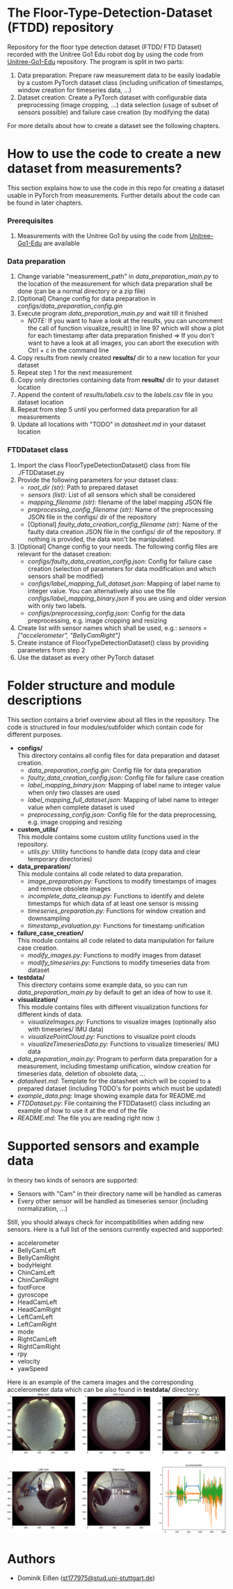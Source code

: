 # The Floor-Type-Detection-Dataset (FTDD) repository
Repository for the floor type detection dataset (FTDD/ FTD Dataset) recorded with the Unitree Go1 Edu robot dog by using the code from [Unitree-Go1-Edu](https://github.tik.uni-stuttgart.de/ac136427/Unitree-Go1-Edu) repository. The program is split in two parts:
1. Data preparation: Prepare raw measurement data to be easily loadable by a custom PyTorch dataset class (including unification of timestamps, window creation for timeseries data, ...)
2. Dataset creation: Create a PyTorch dataset with configurable data preprocessing (image cropping, ...) data selection (usage of subset of sensors possible) and failure case creation (by modifying the data)

For more details about how to create a dataset see the following chapters. 


# How to use the code to create a new dataset from measurements?
This section explains how to use the code in this repo for creating a dataset usable in PyTorch from measurements. Further details about the code can be found in later chapters.
### Prerequisites
1. Measurements with the Unitree Go1 by using the code from [Unitree-Go1-Edu](https://github.tik.uni-stuttgart.de/ac136427/Unitree-Go1-Edu) are available

### Data preparation
1. Change variable "measurement_path" in *data_preparation_main.py* to the location of the measurement for which data preparation shall be done (can be a normal directory or a zip file)
2. [Optional] Change config for data preparation in *configs/data_preparation_config.gin*
3. Execute program *data_preparation_main.py* and wait till it finished
    - *NOTE:* If you want to have a look at the results, you can uncomment the call of function visualize_result() in line 97 which will show a plot for each timestamp after data preparation finished => If you don't want to have a look at all images, you can abort the execution with Ctrl + c in the command line
4. Copy results from newly created **results/** dir to a new location for your dataset
5. Repeat step 1 for the next measurement
6. Copy only directories containing data from **results/** dir to your dataset location
7. Append the content of *results/labels.csv* to the *labels.csv* file in you dataset location
8. Repeat from step 5 until you performed data preparation for all measurements
9. Update all locations with "TODO" in *datasheet.md* in your dataset location  

### FTDDataset class
1. Import the class FloorTypeDetectionDataset() class from file ./FTDDataset.py
2. Provide the following parameters for your dataset class:
    - *root_dir (str):* Path to prepared dataset
    - *sensors (list):* List of all sensors which shall be considered
    - *mapping_filename (str):* filename of the label mapping JSON file
    - *preprocessing_config_filename (str):* Name of the preprocessing JSON file in the configs/ dir of the repository    
    - [Optional] *faulty_data_creation_config_filename (str):* Name of the faulty data creation JSON file in the configs/ dir of the repository. If nothing is provided, the data won't be manipulated.
3. [Optional] Change config to your needs. The following config files are relevant for the dataset creation:
    - *configs/faulty_data_creation_config.json:* Config for failure case creation (selection of parameters for data modification and which sensors shall be modified)
    - *configs/label_mapping_full_dataset.json:* Mapping of label name to integer value. You can alternatively also use the file *configs/label_mapping_binary.json* if you are using and older version with only two labels.
    - *configs/preprocessing_config.json:* Config for the data preprocessing, e.g. image cropping and resizing
4. Create list with sensor names which shall be used, e.g.: *sensors = ["accelerometer", "BellyCamRight"]*
5. Create instance of FloorTypeDetectionDataset() class by providing parameters from step 2
6. Use the dataset as every other PyTorch dataset

# Folder structure and module descriptions
This section contains a brief overview about all files in the repository. The code is structured in four modules/subfolder which contain code for different purposes.
- **configs/** \
This directory contains all config files for data preparation and dataset creation.
    - *data_preparation_config.gin:* Config file for data preparation
    - *faulty_data_creation_config.json:* Config file for failure case creation
    - *label_mapping_binary.json:* Mapping of label name to integer value when only two classes are used
    - *label_mapping_full_dataset.json:* Mapping of label name to integer value when complete dataset is used
    - *preprocessing_config.json:* Config file for the data preprocessing, e.g. image cropping and resizing
- **custom_utils/** \
This module contains some custom utility functions used in the repository.
    - *utils.py:* Utility functions to handle data (copy data and clear temporary directories)
- **data_preparation/** \
This module contains all code related to data preparation.
    - *image_preparation.py:* Functions to modify timestamps of images and remove obsolete images
    - *incomplete_data_cleanup.py:* Functions to identify and delete timestamps for which data of at least one sensor is missing
    - *timeseries_preparation.py:* Functions for window creation and downsampling
    - *timestamp_evaluation.py:* Functions for timestamp unification
- **failure_case_creation/** \
This module contains all code related to data manipulation for failure case creation.
    - *modify_images.py:* Functions to modify images from dataset
    - *modify_timeseries.py:* Functions to modify timeseries data from dataset
- **testdata/** \
This directory contains some example data, so you can run *data_preparation_main.py* by default to get an idea of how to use it.
- **visualization/** \
This module contains files with different visualization functions for different kinds of data.
    - *visualizeImages.py:* Functions to visualize images (optionally also with timeseries/ IMU data)
    - *visualizePointCloud.py:* Functions to visualize point clouds
    - *visualizeTimeseriesData.py:* Functions to visualize timeseries/ IMU data
- *data_preparation_main.py*: Program to perform data preparation for a measurement, including timestamp unification, window creation for timeseries data, deletion of obsolete data, ... 
- *datasheet.md*: Template for the datasheet which will be copied to a prepared dataset (including TODO's for points which must be updated)
- *example_data.png*: Image showing example data for README.md
- *FTDDataset.py*: File containing the FTDDataset() class including an example of how to use it at the end of the file
- *README.md*: The file you are reading right now :)
# Supported sensors and example data
In theory two kinds of sensors are supported:
- Sensors with "Cam" in their directory name will be handled as cameras
- Every other sensor will be handled as timeseries sensor (including normalization, ...) 

Still, you should always check for incompatibilities when adding new sensors. Here is a full list of the sensors currently expected and supported:
- accelerometer
- BellyCamLeft
- BellyCamRight
- bodyHeight
- ChinCamLeft
- ChinCamRight
- footForce
- gyroscope
- HeadCamLeft
- HeadCamRight
- LeftCamLeft
- LeftCamRight
- mode
- RightCamLeft
- RightCamRight
- rpy
- velocity
- yawSpeed

Here is an example of the camera images and the corresponding accelerometer data which can be also found in **testdata/** directory:
![Example data](./example_data.png)
# Authors
- Dominik Eißen (st177975@stud.uni-stuttgart.de)